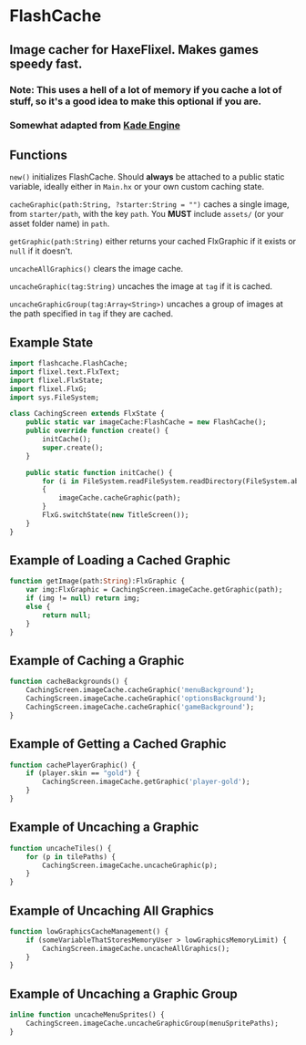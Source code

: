# **FlashCache**
## Image cacher for **HaxeFlixel**. Makes games **speedy fast.**
### **Note:** This uses a hell of a lot of memory if you cache a lot of stuff, so it's a good idea to make this optional if you are.

### Somewhat adapted from [**Kade Engine**](http://github.com/KadeDev/Kade-Engine)

## **Functions**

`new()` initializes FlashCache. Should **always** be attached to a public static variable, ideally either in `Main.hx` or your own custom caching state.

`cacheGraphic(path:String, ?starter:String = "")` caches a single image, from `starter/path`, with the key `path`. You **MUST** include `assets/` (or your asset folder name) in `path`.

`getGraphic(path:String)` either returns your cached FlxGraphic if it exists or `null` if it doesn't.

`uncacheAllGraphics()` clears the image cache.

`uncacheGraphic(tag:String)` uncaches the image at `tag` if it is cached.

`uncacheGraphicGroup(tag:Array<String>)` uncaches a group of images at the path specified in `tag` if they are cached.

## **Example State**

```hx
import flashcache.FlashCache;
import flixel.text.FlxText;
import flixel.FlxState;
import flixel.FlxG;
import sys.FileSystem;

class CachingScreen extends FlxState {
    public static var imageCache:FlashCache = new FlashCache();
    public override function create() {
        initCache();
        super.create();
    }

    public static function initCache() {
        for (i in FileSystem.readFileSystem.readDirectory(FileSystem.absolutePath("assets/shared/images"))
        {
            imageCache.cacheGraphic(path);
        }
        FlxG.switchState(new TitleScreen());
    }
}
```
## **Example of Loading a Cached Graphic**

```hx
function getImage(path:String):FlxGraphic {
    var img:FlxGraphic = CachingScreen.imageCache.getGraphic(path);
    if (img != null) return img;
    else {
        return null;
    }
}
```

## **Example of Caching a Graphic**

```hx
function cacheBackgrounds() {
    CachingScreen.imageCache.cacheGraphic('menuBackground');
    CachingScreen.imageCache.cacheGraphic('optionsBackground');
    CachingScreen.imageCache.cacheGraphic('gameBackground');
}
```

## **Example of Getting a Cached Graphic**

```hx
function cachePlayerGraphic() {
    if (player.skin == "gold") {
        CachingScreen.imageCache.getGraphic('player-gold');
    }
}
```

## **Example of Uncaching a Graphic**

```hx
function uncacheTiles() {
    for (p in tilePaths) {
        CachingScreen.imageCache.uncacheGraphic(p);
    }
}
```

## **Example of Uncaching All Graphics**

```hx
function lowGraphicsCacheManagement() {
    if (someVariableThatStoresMemoryUser > lowGraphicsMemoryLimit) {
        CachingScreen.imageCache.uncacheAllGraphics();
    }
}
```

## **Example of Uncaching a Graphic Group**

```hx
inline function uncacheMenuSprites() {
    CachingScreen.imageCache.uncacheGraphicGroup(menuSpritePaths);
}
```
